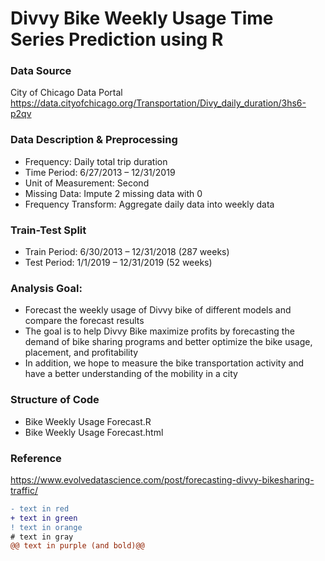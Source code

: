 # Divvy Bike Weekly Usage Time Series Prediction using R

### Data Source
City of Chicago Data Portal
https://data.cityofchicago.org/Transportation/Divy_daily_duration/3hs6-p2qv

### Data Description & Preprocessing
* Frequency: Daily total trip duration 
* Time Period: 6/27/2013 – 12/31/2019
* Unit of Measurement: Second
* Missing Data: Impute 2 missing data with 0
* Frequency Transform: Aggregate daily data into weekly data

### Train-Test Split
* Train Period: 6/30/2013 – 12/31/2018 (287 weeks)
* Test Period: 1/1/2019 – 12/31/2019 (52 weeks)

### Analysis Goal:
* Forecast the weekly usage of Divvy bike of different models and compare the forecast results
* The goal is to help Divvy Bike maximize profits by forecasting the demand of bike sharing programs and better optimize the bike usage, placement, and profitability
* In addition, we hope to measure the bike transportation activity and have a better understanding of the mobility in a city

### Structure of Code
* Bike Weekly Usage Forecast.R
* Bike Weekly Usage Forecast.html 

### Reference
https://www.evolvedatascience.com/post/forecasting-divvy-bikesharing-traffic/




```diff
- text in red
+ text in green
! text in orange
# text in gray
@@ text in purple (and bold)@@
```
